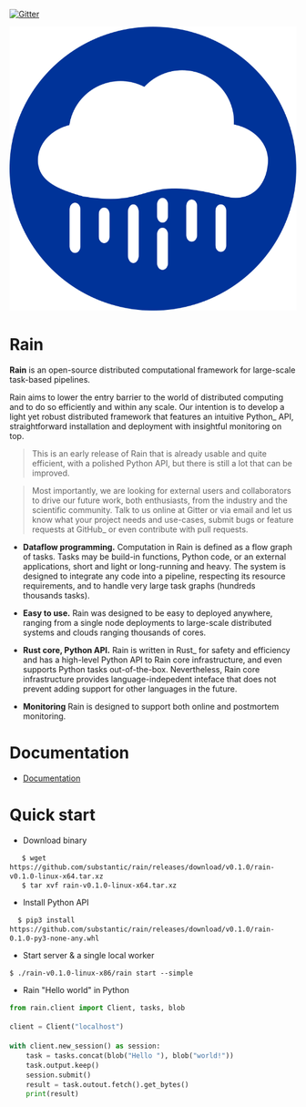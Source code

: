 [![Gitter](https://badges.gitter.im/substantic/rain.svg)](https://gitter.im/substantic/rain?utm_source=badge&utm_medium=badge&utm_campaign=pr-badge&utm_content=badge)

![Rain Logo](docs/imgs/logo.svg?sanitize=true)

# Rain

**Rain** is an open-source distributed computational framework for large-scale
task-based pipelines.

Rain aims to lower the entry barrier to the world of distributed computing and
to do so efficiently and within any scale. Our intention is to develop a light
yet robust distributed framework that features an intuitive Python_ API,
straightforward installation and deployment with insightful monitoring on top.

> This is an early release of Rain that is already usable and quite efficient,
> with a polished Python API, but there is still a lot that can be improved.

> Most importantly, we are looking for external users and collaborators to drive
> our future work, both enthusiasts, from the industry and the scientific
> community. Talk to us online at Gitter or via email and let us know what your
> project needs and use-cases, submit bugs or feature requests at GitHub_ or
> even contribute with pull requests.

- **Dataflow programming.** Computation in Rain is defined as a flow graph of
  tasks. Tasks may be build-in functions, Python code, or an external
  applications, short and light or long-running and heavy. The system is
  designed to integrate any code into a pipeline, respecting its resource
  requirements, and to handle very large task graphs (hundreds thousands tasks).

- **Easy to use.** Rain was designed to be easy to deployed anywhere, ranging
  from a single node deployments to large-scale distributed systems and clouds
  ranging thousands of cores.

- **Rust core, Python API.** Rain is written in Rust_ for safety and efficiency
  and has a high-level Python API to Rain core infrastructure, and even supports
  Python tasks out-of-the-box. Nevertheless, Rain core infrastructure provides
  language-indepedent inteface that does not prevent adding support for other
  languages in the future.

- **Monitoring** Rain is designed to support both online and postmortem
  monitoring.

# Documentation

* [Documentation](http://rain.readthedocs.io)


# Quick start

* Download binary

```
   $ wget https://github.com/substantic/rain/releases/download/v0.1.0/rain-v0.1.0-linux-x64.tar.xz
   $ tar xvf rain-v0.1.0-linux-x64.tar.xz
```

* Install Python API

```
  $ pip3 install https://github.com/substantic/rain/releases/download/v0.1.0/rain-0.1.0-py3-none-any.whl
```

* Start server & a single local worker

```
$ ./rain-v0.1.0-linux-x86/rain start --simple
```

* Rain "Hello world" in Python

```python
from rain.client import Client, tasks, blob

client = Client("localhost")

with client.new_session() as session:
    task = tasks.concat(blob("Hello "), blob("world!"))
    task.output.keep()
    session.submit()
    result = task.outout.fetch().get_bytes()
    print(result)
```
